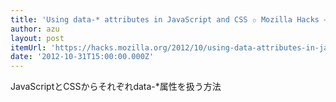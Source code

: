 ```yaml
---
title: 'Using data-* attributes in JavaScript and CSS ✩ Mozilla Hacks – the Web developer blog'
author: azu
layout: post
itemUrl: 'https://hacks.mozilla.org/2012/10/using-data-attributes-in-javascript-and-css/'
date: '2012-10-31T15:00:00.000Z'
---
```

JavaScriptとCSSからそれぞれdata-*属性を扱う方法
